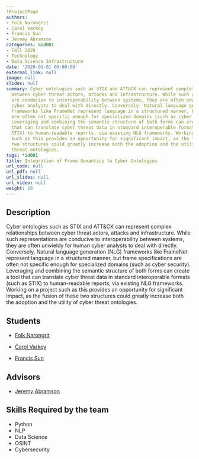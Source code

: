 ```yaml
---
!ProjectPage
authors:
- Folk Narongrit
- Carol Varkey
- Francis Sun
- Jeremy Abramson
categories: &id001
- Fall 2020
- Technology
- Data Science Infrastructure
date: '2020-01-01 00:00:00'
external_link: null
image: null
slides: null
summary: Cyber ontologies such as STIX and ATT&CK can represent complex relationships
  between cyber threat actors, attacks and infrastructure. While such representations
  are conducive to interoperability between systems, they are often unwieldy for human
  cyber analysts to deal with directly. Conversely, Natural language generation (NLG)
  frameworks like FrameNet represent language in a structured manner, but frame specifications
  are often not specific enough for specialized domains (such as cyber security).
  Leveraging and combining the semantic structure of both forms can create a tool
  that can translate cyber threat data in standard interoperable formats (such as
  STIX) to human-readable reports, via existing NLG frameworks. Working on a project
  such as this provides an opportunity for significant impact, as the fusion of these
  two structures could greatly increase both the adoption and the utility of cyber
  threat ontologies.
tags: *id001
title: Integration of Frame Semantics to Cyber Ontologies
url_code: null
url_pdf: null
url_slides: null
url_video: null
weight: 10
---
```

## Description

Cyber ontologies such as STIX and ATT&amp;CK can represent complex relationships between cyber threat actors, attacks and infrastructure. While such representations are conducive to interoperability between systems, they are often unwieldy for human cyber analysts to deal with directly. Conversely, Natural language generation (NLG) frameworks like FrameNet represent language in a structured manner, but frame specifications are often not specific enough for specialized domains (such as cyber security). Leveraging and combining the semantic structure of both forms can create a tool that can translate cyber threat data in standard interoperable formats (such as STIX) to human-readable reports, via existing NLG frameworks. Working on a project such as this provides an opportunity for significant impact, as the fusion of these two structures could greatly increase both the adoption and the utility of cyber threat ontologies.





## Students

* [Folk Narongrit](../../../author/folk-narongrit)

* [Carol Varkey](../../../author/carol-varkey)

* [Francis Sun](../../../author/francis-sun)

## Advisors

* [Jeremy Abramson](../../../author/jeremy-abramson)

## Skills Required by the team


* Python
* NLP
* Data Science
* OSINT
* Cybersecurity